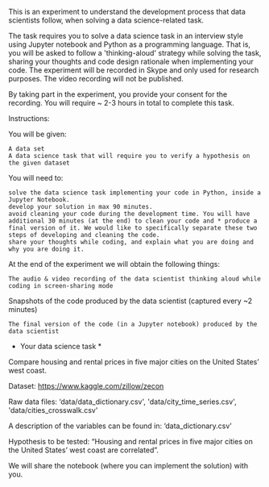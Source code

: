 This is an experiment to understand the development process that data scientists follow, when solving a data science-related task.

The task requires you to solve a data science task in an interview style using Jupyter notebook and Python as a programming language. That is, you will be asked to follow a 'thinking-aloud' strategy while solving the task, sharing your thoughts and code design rationale when implementing your code. The experiment will be recorded in Skype and only used for research purposes. The video recording will not be published. 

By taking part in the experiment, you provide your consent for the recording. You will require ~ 2-3 hours in total to complete this task.

Instructions: 

You will be given:

    A data set
    A data science task that will require you to verify a hypothesis on the given dataset

You will need to: 

    solve the data science task implementing your code in Python, inside a Jupyter Notebook.
    develop your solution in max 90 minutes.
    avoid cleaning your code during the development time. You will have additional 30 minutes (at the end) to clean your code and * produce a final version of it. We would like to specifically separate these two steps of developing and cleaning the code.
    share your thoughts while coding, and explain what you are doing and why you are doing it.

At the end of the experiment we will obtain the following things: 

    The audio & video recording of the data scientist thinking aloud while coding in screen-sharing mode

Snapshots of the code produced by the data scientist (captured every ~2 minutes)

    The final version of the code (in a Jupyter notebook) produced by the data scientist

* Your data science task *

Compare housing and rental prices in five major cities on the United States’ west coast.

Dataset: https://www.kaggle.com/zillow/zecon

Raw data files: ‘data/data_dictionary.csv', 'data/city_time_series.csv', 'data/cities_crosswalk.csv'

A description of the variables can be found in: ‘data_dictionary.csv'

Hypothesis to be tested: “Housing and rental prices in five major cities on the United States’ west coast are correlated”.

We will share the notebook (where you can implement the solution) with you.
